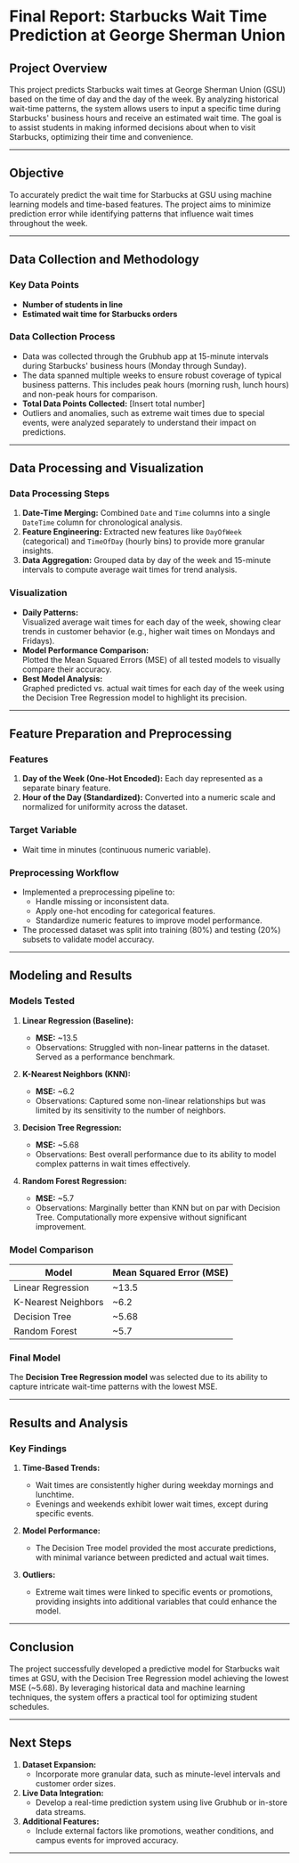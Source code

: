 # **Final Report: Starbucks Wait Time Prediction at George Sherman Union**

## **Project Overview**
This project predicts Starbucks wait times at George Sherman Union (GSU) based on the time of day and the day of the week. By analyzing historical wait-time patterns, the system allows users to input a specific time during Starbucks' business hours and receive an estimated wait time. The goal is to assist students in making informed decisions about when to visit Starbucks, optimizing their time and convenience.

---

## **Objective**
To accurately predict the wait time for Starbucks at GSU using machine learning models and time-based features. The project aims to minimize prediction error while identifying patterns that influence wait times throughout the week.

---

## **Data Collection and Methodology**

### **Key Data Points**
- **Number of students in line**  
- **Estimated wait time for Starbucks orders**  

### **Data Collection Process**
- Data was collected through the Grubhub app at 15-minute intervals during Starbucks' business hours (Monday through Sunday).  
- The data spanned multiple weeks to ensure robust coverage of typical business patterns. This includes peak hours (morning rush, lunch hours) and non-peak hours for comparison.  
- **Total Data Points Collected:** [Insert total number]  
- Outliers and anomalies, such as extreme wait times due to special events, were analyzed separately to understand their impact on predictions.  

---

## **Data Processing and Visualization**

### **Data Processing Steps**
1. **Date-Time Merging:** Combined `Date` and `Time` columns into a single `DateTime` column for chronological analysis.  
2. **Feature Engineering:** Extracted new features like `DayOfWeek` (categorical) and `TimeOfDay` (hourly bins) to provide more granular insights.  
3. **Data Aggregation:** Grouped data by day of the week and 15-minute intervals to compute average wait times for trend analysis.  

### **Visualization**
- **Daily Patterns:**  
  Visualized average wait times for each day of the week, showing clear trends in customer behavior (e.g., higher wait times on Mondays and Fridays).  
- **Model Performance Comparison:**  
  Plotted the Mean Squared Errors (MSE) of all tested models to visually compare their accuracy.  
- **Best Model Analysis:**  
  Graphed predicted vs. actual wait times for each day of the week using the Decision Tree Regression model to highlight its precision.  

---

## **Feature Preparation and Preprocessing**

### **Features**
1. **Day of the Week (One-Hot Encoded):** Each day represented as a separate binary feature.  
2. **Hour of the Day (Standardized):** Converted into a numeric scale and normalized for uniformity across the dataset.  

### **Target Variable**
- Wait time in minutes (continuous numeric variable).  

### **Preprocessing Workflow**
- Implemented a preprocessing pipeline to:
  - Handle missing or inconsistent data.
  - Apply one-hot encoding for categorical features.
  - Standardize numeric features to improve model performance.
- The processed dataset was split into training (80%) and testing (20%) subsets to validate model accuracy.

---

## **Modeling and Results**

### **Models Tested**
1. **Linear Regression (Baseline):**  
   - **MSE:** ~13.5  
   - Observations: Struggled with non-linear patterns in the dataset. Served as a performance benchmark.  

2. **K-Nearest Neighbors (KNN):**  
   - **MSE:** ~6.2  
   - Observations: Captured some non-linear relationships but was limited by its sensitivity to the number of neighbors.  

3. **Decision Tree Regression:**  
   - **MSE:** ~5.68  
   - Observations: Best overall performance due to its ability to model complex patterns in wait times effectively.  

4. **Random Forest Regression:**  
   - **MSE:** ~5.7  
   - Observations: Marginally better than KNN but on par with Decision Tree. Computationally more expensive without significant improvement.  

### **Model Comparison**
| Model              | Mean Squared Error (MSE) |
|---------------------|--------------------------|
| Linear Regression   | ~13.5                   |
| K-Nearest Neighbors | ~6.2                    |
| Decision Tree       | ~5.68                   |
| Random Forest       | ~5.7                    |

### **Final Model**
The **Decision Tree Regression model** was selected due to its ability to capture intricate wait-time patterns with the lowest MSE.

---

## **Results and Analysis**

### **Key Findings**
1. **Time-Based Trends:**  
   - Wait times are consistently higher during weekday mornings and lunchtime.  
   - Evenings and weekends exhibit lower wait times, except during specific events.  

2. **Model Performance:**  
   - The Decision Tree model provided the most accurate predictions, with minimal variance between predicted and actual wait times.  

3. **Outliers:**  
   - Extreme wait times were linked to specific events or promotions, providing insights into additional variables that could enhance the model.

---

## **Conclusion**
The project successfully developed a predictive model for Starbucks wait times at GSU, with the Decision Tree Regression model achieving the lowest MSE (~5.68). By leveraging historical data and machine learning techniques, the system offers a practical tool for optimizing student schedules.

---

## **Next Steps**
1. **Dataset Expansion:**  
   - Incorporate more granular data, such as minute-level intervals and customer order sizes.  
2. **Live Data Integration:**  
   - Develop a real-time prediction system using live Grubhub or in-store data streams.  
3. **Additional Features:**  
   - Include external factors like promotions, weather conditions, and campus events for improved accuracy.  

---

